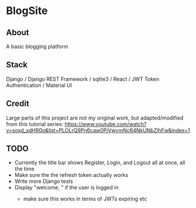 # BlogSite
## About
A basic blogging platform

## Stack
Django / Django REST Framework / sqlite3 / React / JWT Token Authentication / Material UI

## Credit
Large parts of this project are not my original work, but adapted/modified from this tutorial series: https://www.youtube.com/watch?v=soxd_xdHR0o&list=PLOLrQ9Pn6caw0PjVwymNc64NkUNbZlhFw&index=1

## TODO
* Currently the title bar shows Register, Login, and Logout all at once, all the time
* Make sure the the refresh token actually works
* Write more Django tests
* Display "welcome, <username>" if the user is logged in
  * make sure this works in terms of JWTs expiring etc